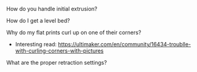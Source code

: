 How do you handle initial extrusion?

How do I get a level bed?

Why do my flat prints curl up on one of their corners?
  * Interesting read: https://ultimaker.com/en/community/16434-troublle-with-curling-corners-with-pictures

What are the proper retraction settings?

